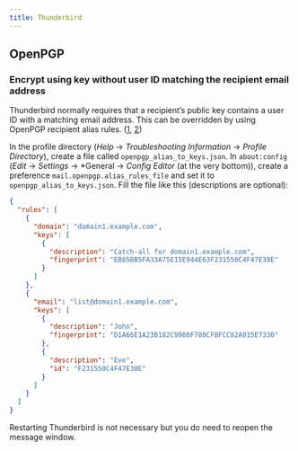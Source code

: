 ```yaml
---
title: Thunderbird
---
```


## OpenPGP

### Encrypt using key without user ID matching the recipient email address

Thunderbird normally requires that a recipient’s public key contains a user ID with a matching email address. This can be overridden by using OpenPGP recipient alias rules. ([1](https://support.mozilla.org/en-US/kb/thunderbird-help-openpgp-alias), [2](https://support.mozilla.org/en-US/kb/openpgp-recipient-alias-configuration))

In the profile directory (*Help* -> *Troubleshooting Information* -> *Profile Directory*), create a file called `openpgp_alias_to_keys.json`. In `about:config` (*Edit* -> *Settings* -> *General -> *Config Editor* (at the very bottom)), create a preference `mail.openpgp.alias_rules_file` and set it to `openpgp_alias_to_keys.json`. Fill the file like this (descriptions are optional):

```json
{
  "rules": [
    {
      "domain": "domain1.example.com",
      "keys": [
        {
          "description": "Catch-all for domain1.example.com",
          "fingerprint": "EB85BB5FA33A75E15E944E63F231550C4F47E38E"
        }
      ]
    },
    {
      "email": "list@domain1.example.com",
      "keys": [
        {
          "description": "John",
          "fingerprint": "D1A66E1A23B182C9980F788CFBFCC82A015E7330"
        },
        {
          "description": "Eve",
          "id": "F231550C4F47E38E"
        }
      ]
    }
  ]
}

```

Restarting Thunderbird is not necessary but you do need to reopen the message window.
